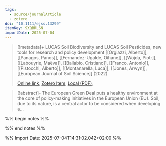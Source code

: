 ```yaml
---
tags:
  - source/journalArticle
  - zotero
doi: "10.1111/ejss.13299"
itemKey: 9XQBRLSN
importDate: 2025-07-04
---
```

>[!metadata]+
> LUCAS Soil Biodiversity and LUCAS Soil Pesticides, new tools for research and policy development
> [[Orgiazzi, Alberto]], [[Panagos, Panos]], [[Fernandez-Ugalde, Oihane]], [[Wojda, Piotr]], [[Labouyrie, Maëva]], [[Ballabio, Cristiano]], [[Franco, Antonio]], [[Pistocchi, Alberto]], [[Montanarella, Luca]], [[Jones, Arwyn]], 
> [[European Journal of Soil Science]] (2022)
> 
> [Online link](https://bsssjournals.onlinelibrary.wiley.com/doi/10.1111/ejss.13299), [Zotero Item](zotero://select/library/items/9XQBRLSN), [Local (PDF)](file://C:/Users/aburg/Documents/references/zotero/storage/E46UKMUH/Orgiazzi2022_LUCASSoil.pdf), 

>[!abstract]-
>The European Green Deal puts a healthy environment at the core of policy-making initiatives in the European Union (EU). Soil, due to its nature, is a central actor to be considered when developing a...

%% begin notes %%

%% end notes %%

%% Import Date: 2025-07-04T14:31:02.042+02:00 %%
